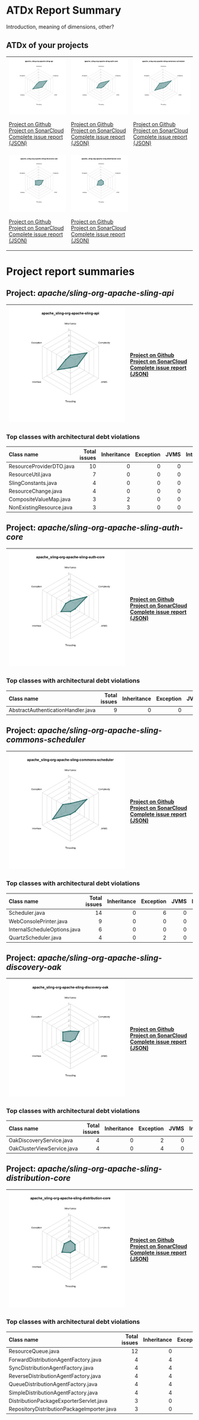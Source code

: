
# ATDx Report Summary

Introduction, meaning of dimensions, other?

## ATDx of your projects
||||
|-|-|-|
|<img src="https://github.com/robertoverdecchia/ATDx_report_sandbox/blob/master/plots/apache_sling-org-apache-sling-api.jpg"/> <p style="text-align:left">[Project on Github](https://github.com/apache/sling-org-apache-sling-api) <br> [Project on SonarCloud ](https://sonarcloud.io/dashboard?id=apache_sling-org-apache-sling-api) <br> [Complete issue report (JSON)](https://github.com/robertoverdecchia/ATDx_report_sandbox/blob/master/jsons/apache_sling-org-apache-sling-api.json)</p>|<img src="https://github.com/robertoverdecchia/ATDx_report_sandbox/blob/master/plots/apache_sling-org-apache-sling-auth-core.jpg"/> <p style="text-align:left">[Project on Github](https://github.com/apache/sling-org-apache-sling-auth-core) <br> [Project on SonarCloud ](https://sonarcloud.io/dashboard?id=apache_sling-org-apache-sling-auth-core) <br> [Complete issue report (JSON)](https://github.com/robertoverdecchia/ATDx_report_sandbox/blob/master/jsons/apache_sling-org-apache-sling-auth-core.json)</p>|<img src="https://github.com/robertoverdecchia/ATDx_report_sandbox/blob/master/plots/apache_sling-org-apache-sling-commons-scheduler.jpg"/> <p style="text-align:left">[Project on Github](https://github.com/apache/sling-org-apache-sling-commons-scheduler) <br> [Project on SonarCloud ](https://sonarcloud.io/dashboard?id=apache_sling-org-apache-sling-commons-scheduler) <br> [Complete issue report (JSON)](https://github.com/robertoverdecchia/ATDx_report_sandbox/blob/master/jsons/apache_sling-org-apache-sling-commons-scheduler.json)</p>
 | |
|<img src="https://github.com/robertoverdecchia/ATDx_report_sandbox/blob/master/plots/apache_sling-org-apache-sling-discovery-oak.jpg"/> <p style="text-align:left">[Project on Github](https://github.com/apache/sling-org-apache-sling-discovery-oak) <br> [Project on SonarCloud ](https://sonarcloud.io/dashboard?id=apache_sling-org-apache-sling-discovery-oak) <br> [Complete issue report (JSON)](https://github.com/robertoverdecchia/ATDx_report_sandbox/blob/master/jsons/apache_sling-org-apache-sling-discovery-oak.json)</p>|<img src="https://github.com/robertoverdecchia/ATDx_report_sandbox/blob/master/plots/apache_sling-org-apache-sling-distribution-core.jpg"/> <p style="text-align:left">[Project on Github](https://github.com/apache/sling-org-apache-sling-distribution-core) <br> [Project on SonarCloud ](https://sonarcloud.io/dashboard?id=apache_sling-org-apache-sling-distribution-core) <br> [Complete issue report (JSON)](https://github.com/robertoverdecchia/ATDx_report_sandbox/blob/master/jsons/apache_sling-org-apache-sling-distribution-core.json)</p>
# Project report summaries
## Project: _apache/sling-org-apache-sling-api_
|<img src="https://github.com/robertoverdecchia/ATDx_report_sandbox/blob/master/plots/apache_sling-org-apache-sling-api.jpg"/>|<p style="text-align:left">[Project on Github](https://github.com/apache/sling-org-apache-sling-api) <br> [Project on SonarCloud ](https://sonarcloud.io/dashboard?id=apache_sling-org-apache-sling-api) <br> [Complete issue report (JSON)](https://github.com/robertoverdecchia/ATDx_report_sandbox/blob/master/jsons/apache_sling-org-apache-sling-api.json)</p>
|-|-|
### Top classes with architectural debt violations
| Class name               |   Total issues |   Inheritance |   Exception |   JVMS |   Interface |   Threading |   Complexity | Fully qualified name                                                             |
|:-------------------------|---------------:|--------------:|------------:|-------:|------------:|------------:|-------------:|:---------------------------------------------------------------------------------|
| ResourceProviderDTO.java |             10 |             0 |           0 |      0 |          10 |           0 |            0 | src/main/java/org/apache/sling/api/resource/runtime/dto/ResourceProviderDTO.java |
| ResourceUtil.java        |              7 |             0 |           0 |      0 |           7 |           0 |            0 | src/main/java/org/apache/sling/api/resource/ResourceUtil.java                    |
| SlingConstants.java      |              4 |             0 |           0 |      0 |           4 |           0 |            0 | src/main/java/org/apache/sling/api/SlingConstants.java                           |
| ResourceChange.java      |              4 |             0 |           0 |      0 |           4 |           0 |            0 | src/main/java/org/apache/sling/api/resource/observation/ResourceChange.java      |
| CompositeValueMap.java   |              3 |             2 |           0 |      0 |           1 |           0 |            0 | src/main/java/org/apache/sling/api/wrappers/CompositeValueMap.java               |
| NonExistingResource.java |              3 |             3 |           0 |      0 |           0 |           0 |            0 | src/main/java/org/apache/sling/api/resource/NonExistingResource.java             |

## Project: _apache/sling-org-apache-sling-auth-core_
|<img src="https://github.com/robertoverdecchia/ATDx_report_sandbox/blob/master/plots/apache_sling-org-apache-sling-auth-core.jpg"/>|<p style="text-align:left">[Project on Github](https://github.com/apache/sling-org-apache-sling-auth-core) <br> [Project on SonarCloud ](https://sonarcloud.io/dashboard?id=apache_sling-org-apache-sling-auth-core) <br> [Complete issue report (JSON)](https://github.com/robertoverdecchia/ATDx_report_sandbox/blob/master/jsons/apache_sling-org-apache-sling-auth-core.json)</p>
|-|-|
### Top classes with architectural debt violations
| Class name                         |   Total issues |   Inheritance |   Exception |   JVMS |   Interface |   Threading |   Complexity | Fully qualified name                                                            |
|:-----------------------------------|---------------:|--------------:|------------:|-------:|------------:|------------:|-------------:|:--------------------------------------------------------------------------------|
| AbstractAuthenticationHandler.java |              9 |             0 |           0 |      0 |           9 |           0 |            0 | src/main/java/org/apache/sling/auth/core/spi/AbstractAuthenticationHandler.java |

## Project: _apache/sling-org-apache-sling-commons-scheduler_
|<img src="https://github.com/robertoverdecchia/ATDx_report_sandbox/blob/master/plots/apache_sling-org-apache-sling-commons-scheduler.jpg"/>|<p style="text-align:left">[Project on Github](https://github.com/apache/sling-org-apache-sling-commons-scheduler) <br> [Project on SonarCloud ](https://sonarcloud.io/dashboard?id=apache_sling-org-apache-sling-commons-scheduler) <br> [Complete issue report (JSON)](https://github.com/robertoverdecchia/ATDx_report_sandbox/blob/master/jsons/apache_sling-org-apache-sling-commons-scheduler.json)</p>
|-|-|
### Top classes with architectural debt violations
| Class name                   |   Total issues |   Inheritance |   Exception |   JVMS |   Interface |   Threading |   Complexity | Fully qualified name                                                               |
|:-----------------------------|---------------:|--------------:|------------:|-------:|------------:|------------:|-------------:|:-----------------------------------------------------------------------------------|
| Scheduler.java               |             14 |             0 |           6 |      0 |           8 |           0 |            0 | src/main/java/org/apache/sling/commons/scheduler/Scheduler.java                    |
| WebConsolePrinter.java       |              9 |             0 |           0 |      0 |           9 |           0 |            0 | src/main/java/org/apache/sling/commons/scheduler/impl/WebConsolePrinter.java       |
| InternalScheduleOptions.java |              6 |             0 |           0 |      0 |           6 |           0 |            0 | src/main/java/org/apache/sling/commons/scheduler/impl/InternalScheduleOptions.java |
| QuartzScheduler.java         |              4 |             0 |           2 |      0 |           2 |           0 |            0 | src/main/java/org/apache/sling/commons/scheduler/impl/QuartzScheduler.java         |

## Project: _apache/sling-org-apache-sling-discovery-oak_
|<img src="https://github.com/robertoverdecchia/ATDx_report_sandbox/blob/master/plots/apache_sling-org-apache-sling-discovery-oak.jpg"/>|<p style="text-align:left">[Project on Github](https://github.com/apache/sling-org-apache-sling-discovery-oak) <br> [Project on SonarCloud ](https://sonarcloud.io/dashboard?id=apache_sling-org-apache-sling-discovery-oak) <br> [Complete issue report (JSON)](https://github.com/robertoverdecchia/ATDx_report_sandbox/blob/master/jsons/apache_sling-org-apache-sling-discovery-oak.json)</p>
|-|-|
### Top classes with architectural debt violations
| Class name                 |   Total issues |   Inheritance |   Exception |   JVMS |   Interface |   Threading |   Complexity | Fully qualified name                                                            |
|:---------------------------|---------------:|--------------:|------------:|-------:|------------:|------------:|-------------:|:--------------------------------------------------------------------------------|
| OakDiscoveryService.java   |              4 |             0 |           2 |      0 |           1 |           0 |            1 | src/main/java/org/apache/sling/discovery/oak/OakDiscoveryService.java           |
| OakClusterViewService.java |              4 |             0 |           4 |      0 |           0 |           0 |            0 | src/main/java/org/apache/sling/discovery/oak/cluster/OakClusterViewService.java |

## Project: _apache/sling-org-apache-sling-distribution-core_
|<img src="https://github.com/robertoverdecchia/ATDx_report_sandbox/blob/master/plots/apache_sling-org-apache-sling-distribution-core.jpg"/>|<p style="text-align:left">[Project on Github](https://github.com/apache/sling-org-apache-sling-distribution-core) <br> [Project on SonarCloud ](https://sonarcloud.io/dashboard?id=apache_sling-org-apache-sling-distribution-core) <br> [Complete issue report (JSON)](https://github.com/robertoverdecchia/ATDx_report_sandbox/blob/master/jsons/apache_sling-org-apache-sling-distribution-core.json)</p>
|-|-|
### Top classes with architectural debt violations
| Class name                                 |   Total issues |   Inheritance |   Exception |   JVMS |   Interface |   Threading |   Complexity | Fully qualified name                                                                                           |
|:-------------------------------------------|---------------:|--------------:|------------:|-------:|------------:|------------:|-------------:|:---------------------------------------------------------------------------------------------------------------|
| ResourceQueue.java                         |             12 |             0 |          12 |      0 |           0 |           0 |            0 | src/main/java/org/apache/sling/distribution/queue/impl/resource/ResourceQueue.java                             |
| ForwardDistributionAgentFactory.java       |              4 |             4 |           0 |      0 |           0 |           0 |            0 | src/main/java/org/apache/sling/distribution/agent/impl/ForwardDistributionAgentFactory.java                    |
| SyncDistributionAgentFactory.java          |              4 |             4 |           0 |      0 |           0 |           0 |            0 | src/main/java/org/apache/sling/distribution/agent/impl/SyncDistributionAgentFactory.java                       |
| ReverseDistributionAgentFactory.java       |              4 |             4 |           0 |      0 |           0 |           0 |            0 | src/main/java/org/apache/sling/distribution/agent/impl/ReverseDistributionAgentFactory.java                    |
| QueueDistributionAgentFactory.java         |              4 |             4 |           0 |      0 |           0 |           0 |            0 | src/main/java/org/apache/sling/distribution/agent/impl/QueueDistributionAgentFactory.java                      |
| SimpleDistributionAgentFactory.java        |              4 |             4 |           0 |      0 |           0 |           0 |            0 | src/main/java/org/apache/sling/distribution/agent/impl/SimpleDistributionAgentFactory.java                     |
| DistributionPackageExporterServlet.java    |              3 |             0 |           3 |      0 |           0 |           0 |            0 | src/main/java/org/apache/sling/distribution/servlet/DistributionPackageExporterServlet.java                    |
| RepositoryDistributionPackageImporter.java |              3 |             0 |           3 |      0 |           0 |           0 |            0 | src/main/java/org/apache/sling/distribution/packaging/impl/importer/RepositoryDistributionPackageImporter.java |


